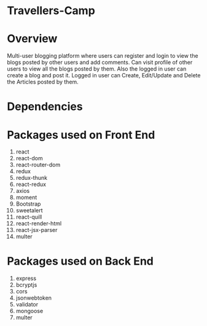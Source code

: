 # Travellers-Camp

# Overview

Multi-user blogging platform where users can register and login to view the blogs posted by other users and add comments.
Can visit profile of other users to view all the blogs posted by them.
Also the logged in user can create a blog and post it.
Logged in user can Create, Edit/Update and Delete the Articles posted by them.

# Dependencies

# Packages used on Front End

1. react 
2. react-dom
3. react-router-dom
4. redux
5. redux-thunk
6. react-redux
7. axios
8. moment
9. Bootstrap
10. sweetalert
11. react-quill
12. react-render-html
13. react-jsx-parser
14. multer

# Packages used on Back End

1. express
2. bcryptjs
3. cors
4. jsonwebtoken
5. validator
6. mongoose
7. multer
